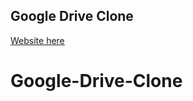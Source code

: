 ## Google Drive Clone



[Website here](https://google-drive-clone-19.vercel.app/)

# Google-Drive-Clone
